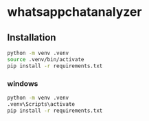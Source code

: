 # whatsappchatanalyzer

## Installation

```bash
python -m venv .venv
source .venv/bin/activate
pip install -r requirements.txt
```

### windows

```bash
python -m venv .venv
.venv\Scripts\activate
pip install -r requirements.txt
```